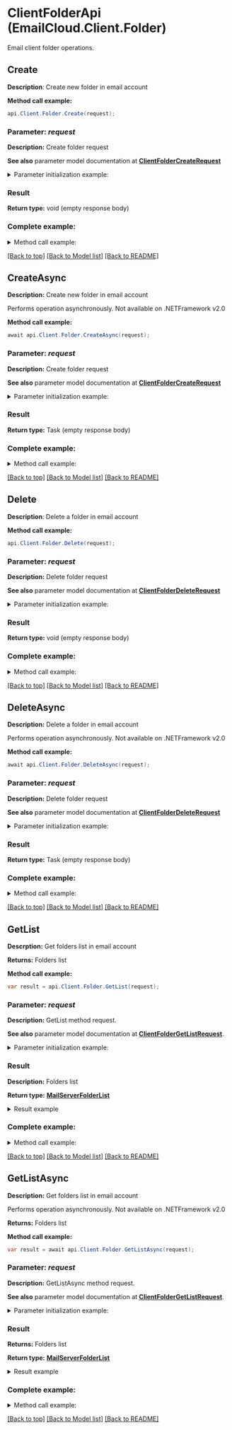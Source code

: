 # ClientFolderApi (EmailCloud.Client.Folder)

Email client folder operations.

<a name="Create"></a>
## Create

**Description**: Create new folder in email account             


**Method call example:**
```csharp
api.Client.Folder.Create(request);
```

### Parameter: *request*

**Description:** Create folder request

**See also** parameter model documentation at [**ClientFolderCreateRequest**](ClientFolderCreateRequest.md)

<details>
    <summary>Parameter initialization example:</summary>

```csharp
var request = new ClientFolderCreateRequest
{
    ParentFolder = "INBOX/SubFolder/ParentFolder",
    FolderName = "NewFolder",
    AccountLocation = new StorageFileLocation
    {
        FileName = "email.account",
        Storage = "First Storage",
        FolderPath = "file/location/folder/on/storage"
    }
};
```

</details>


### Result

**Return type:** void (empty response body)


### Complete example:

<details>
    <summary>Method call example:</summary>

```csharp
var api = new EmailCloud(clientSecret, clientId);

// Prepare parameters:
var request = new ClientFolderCreateRequest
{
    ParentFolder = "INBOX/SubFolder/ParentFolder",
    FolderName = "NewFolder",
    AccountLocation = new StorageFileLocation
    {
        FileName = "email.account",
        Storage = "First Storage",
        FolderPath = "file/location/folder/on/storage"
    }
};

// Call method:
api.Client.Folder.Create(request);
```

</details>

[[Back to top]](#) [[Back to Model list]](Models.md) [[Back to README]](README.md)

<a name="CreateAsync"></a>
## CreateAsync

**Description:** Create new folder in email account             

Performs operation asynchronously. Not available on .NETFramework v2.0


**Method call example:**
```csharp
await api.Client.Folder.CreateAsync(request);
```

### Parameter: *request*

**Description:** Create folder request

**See also** parameter model documentation at [**ClientFolderCreateRequest**](ClientFolderCreateRequest.md)

<details>
    <summary>Parameter initialization example:</summary>

```csharp
var request = new ClientFolderCreateRequest
{
    ParentFolder = "INBOX/SubFolder/ParentFolder",
    FolderName = "NewFolder",
    AccountLocation = new StorageFileLocation
    {
        FileName = "email.account",
        Storage = "First Storage",
        FolderPath = "file/location/folder/on/storage"
    }
};
```

</details>


### Result

**Return type:** Task (empty response body)


### Complete example:

<details>
    <summary>Method call example:</summary>

```csharp
var api = new EmailCloud(clientSecret, clientId);

// Prepare parameters:
var request = new ClientFolderCreateRequest
{
    ParentFolder = "INBOX/SubFolder/ParentFolder",
    FolderName = "NewFolder",
    AccountLocation = new StorageFileLocation
    {
        FileName = "email.account",
        Storage = "First Storage",
        FolderPath = "file/location/folder/on/storage"
    }
};

// Call method:
await api.Client.Folder.CreateAsync(request);

```

</details>

[[Back to top]](#) [[Back to Model list]](Models.md) [[Back to README]](README.md)
<a name="Delete"></a>
## Delete

**Description**: Delete a folder in email account             


**Method call example:**
```csharp
api.Client.Folder.Delete(request);
```

### Parameter: *request*

**Description:** Delete folder request

**See also** parameter model documentation at [**ClientFolderDeleteRequest**](ClientFolderDeleteRequest.md)

<details>
    <summary>Parameter initialization example:</summary>

```csharp
var request = new ClientFolderDeleteRequest
{
    Folder = "INBOX/SubFolder/FolderToDelete",
    AccountLocation = new StorageFileLocation
    {
        FileName = "email.account",
        Storage = "First Storage",
        FolderPath = "file/location/folder/on/storage"
    }
};
```

</details>


### Result

**Return type:** void (empty response body)


### Complete example:

<details>
    <summary>Method call example:</summary>

```csharp
var api = new EmailCloud(clientSecret, clientId);

// Prepare parameters:
var request = new ClientFolderDeleteRequest
{
    Folder = "INBOX/SubFolder/FolderToDelete",
    AccountLocation = new StorageFileLocation
    {
        FileName = "email.account",
        Storage = "First Storage",
        FolderPath = "file/location/folder/on/storage"
    }
};

// Call method:
api.Client.Folder.Delete(request);
```

</details>

[[Back to top]](#) [[Back to Model list]](Models.md) [[Back to README]](README.md)

<a name="DeleteAsync"></a>
## DeleteAsync

**Description:** Delete a folder in email account             

Performs operation asynchronously. Not available on .NETFramework v2.0


**Method call example:**
```csharp
await api.Client.Folder.DeleteAsync(request);
```

### Parameter: *request*

**Description:** Delete folder request

**See also** parameter model documentation at [**ClientFolderDeleteRequest**](ClientFolderDeleteRequest.md)

<details>
    <summary>Parameter initialization example:</summary>

```csharp
var request = new ClientFolderDeleteRequest
{
    Folder = "INBOX/SubFolder/FolderToDelete",
    AccountLocation = new StorageFileLocation
    {
        FileName = "email.account",
        Storage = "First Storage",
        FolderPath = "file/location/folder/on/storage"
    }
};
```

</details>


### Result

**Return type:** Task (empty response body)


### Complete example:

<details>
    <summary>Method call example:</summary>

```csharp
var api = new EmailCloud(clientSecret, clientId);

// Prepare parameters:
var request = new ClientFolderDeleteRequest
{
    Folder = "INBOX/SubFolder/FolderToDelete",
    AccountLocation = new StorageFileLocation
    {
        FileName = "email.account",
        Storage = "First Storage",
        FolderPath = "file/location/folder/on/storage"
    }
};

// Call method:
await api.Client.Folder.DeleteAsync(request);

```

</details>

[[Back to top]](#) [[Back to Model list]](Models.md) [[Back to README]](README.md)
<a name="GetList"></a>
## GetList
**Descrption:** Get folders list in email account             


**Returns:** Folders list

**Method call example:**
```csharp
var result = api.Client.Folder.GetList(request);
```

### Parameter: *request*

**Description:** GetList method request.

**See also** parameter model documentation at [**ClientFolderGetListRequest**](ClientFolderGetListRequest.md).

<details>
    <summary>Parameter initialization example:</summary>

```csharp
var request = new ClientFolderGetListRequest
{ 
    Account = "email.multi.account",
    Storage = "First Storage",
    AccountStorageFolder = "email/account/location/on/storage",
    ParentFolder = "INBOX"
};
```

</details>

### Result

**Description:** Folders list

**Return type:** [**MailServerFolderList**](MailServerFolderList.md)

<details>
    <summary>Result example</summary>

```csharp
result = ;
```

</details>

### Complete example:

<details>
    <summary>Method call example:</summary>

```csharp
var api = new EmailCloud(clientSecret, clientId);

// Prepare parameters:
var request = new ClientFolderGetListRequest
{ 
    Account = "email.multi.account",
    Storage = "First Storage",
    AccountStorageFolder = "email/account/location/on/storage",
    ParentFolder = "INBOX"
};

// Call method:
var result = api.Client.Folder.GetList(request);

// Result example:
result = ;
```

</details>

[[Back to top]](#) [[Back to Model list]](Models.md) [[Back to README]](README.md)

<a name="GetListAsync"></a>
## GetListAsync

**Description:** Get folders list in email account             

Performs operation asynchronously. Not available on .NETFramework v2.0


**Returns:** Folders list

**Method call example:**
```csharp
var result = await api.Client.Folder.GetListAsync(request);
```

### Parameter: *request*

**Description:** GetListAsync method request.

**See also** parameter model documentation at [**ClientFolderGetListRequest**](ClientFolderGetListRequest.md).

<details>
    <summary>Parameter initialization example:</summary>

```csharp
var request = new ClientFolderGetListRequest
{ 
    Account = "email.multi.account",
    Storage = "First Storage",
    AccountStorageFolder = "email/account/location/on/storage",
    ParentFolder = "INBOX"
};
```

</details>

### Result

**Returns:** Folders list

**Return type:** [**MailServerFolderList**](MailServerFolderList.md)

<details>
    <summary>Result example</summary>

```csharp
result = ;
```

</details>

### Complete example:

<details>
    <summary>Method call example:</summary>

```csharp
var api = new EmailCloud(clientSecret, clientId);

// Prepare parameters:
var request = new ClientFolderGetListRequest
{ 
    Account = "email.multi.account",
    Storage = "First Storage",
    AccountStorageFolder = "email/account/location/on/storage",
    ParentFolder = "INBOX"
};

// Call method:
var result = await api.Client.Folder.GetListAsync(request);

result = ;

```

</details>

[[Back to top]](#) [[Back to Model list]](Models.md) [[Back to README]](README.md)
